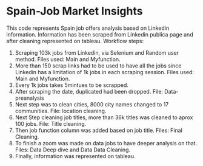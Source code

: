 # Spain-Job Market Insights

This code represents Spain job offers analysis based on Linkedin information.
Information has been scraped from Linkedin publica page and after cleaning represented on tableau.
Workflow steps:

1.	Scraping 103k jobs from Linkedin, via Selenium and Random user method. Files used: Main and Myfunction.
2.	More than 150 scrap links had to be used to have all the jobs since Linkedin has a limitation of 1k jobs in each scraping session. Files used: Main and Myfunction.
3.	Every 1k jobs takes 5mintues to be scrapped.
4.	After scraping the date, duplicated had been dropped. File: Data-preanalysis
5.	Next step was to clean cities, 8000 city names changed to 17 communities. File: location cleaning.
6.	Next Step cleaning job titles, more than 36k titles was cleaned to aprox 100 jobs. File: Title cleaning.
7.	Then job function column was added based on job title. Files: Final Cleaning.
8.	To finish a zoom was made on data jobs to have deeper analysis on that. Files: Data Deep dive and Data Data Cleaning.
9.	Finally, information was represented on tableau.
